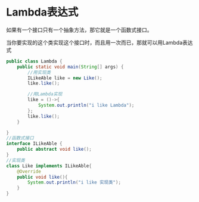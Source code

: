 # Lambda表达式

如果有一个接口只有一个抽象方法，那它就是一个函数式接口。

当你要实现的这个类实现这个接口时，而且用一次而已，那就可以用Lambda表达式

```java
public class Lambda {
    public static void main(String[] args) {
        //用实现类
        ILikeAble like = new Like();
        like.like();

        //用Lambda实现
        like = ()->{
            System.out.println("i like Lambda");
        };
        like.like();
    }

}
//函数式接口
interface ILikeAble {
    public abstract void like();
}
//实现类
class Like implements ILikeAble{
    @Override
    public void like(){
        System.out.println("i like 实现类");
    }
}
```

